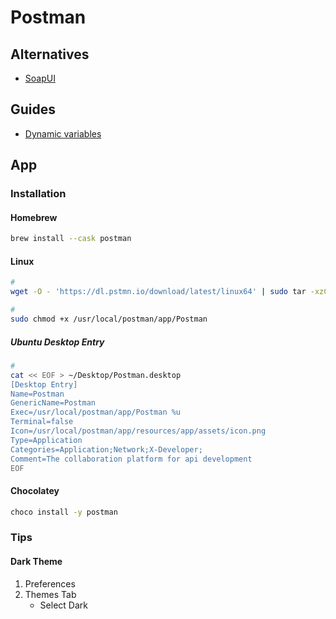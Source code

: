 # Postman

<!--
https://app.pluralsight.com/course-player?courseId=a609cb66-9343-41bd-87e3-a83514e29e27
https://app.pluralsight.com/library/courses/postman-fundamentals/table-of-contents
https://linkedin.com/learning/postman-essential-training/why-automate-your-api-tests
https://www.freecodecamp.org/news/learn-how-to-use-postman-to-test-apis/
-->

## Alternatives

- [SoapUI](/soapui.md)

## Guides

- [Dynamic variables](https://learning.postman.com/docs/writing-scripts/script-references/variables-list/)

## App

### Installation

#### Homebrew

```sh
brew install --cask postman
```

#### Linux

```sh
#
wget -O - 'https://dl.pstmn.io/download/latest/linux64' | sudo tar -xzC /usr/local --transform s/Postman/postman/

#
sudo chmod +x /usr/local/postman/app/Postman
```

##### Ubuntu Desktop Entry

```sh
#
cat << EOF > ~/Desktop/Postman.desktop
[Desktop Entry]
Name=Postman
GenericName=Postman
Exec=/usr/local/postman/app/Postman %u
Terminal=false
Icon=/usr/local/postman/app/resources/app/assets/icon.png
Type=Application
Categories=Application;Network;X-Developer;
Comment=The collaboration platform for api development
EOF
```

#### Chocolatey

```sh
choco install -y postman
```

### Tips

#### Dark Theme

1. Preferences
2. Themes Tab
   - Select Dark
